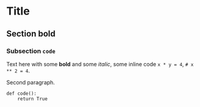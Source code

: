 # Title

## Section **bold**

### Subsection `code`

Text here with some **bold** and some *italic*, some inline code `x * y = 4`, `# x ** 2 = 4`.

Second paragraph.

```custom-class
def code():
    return True
```
